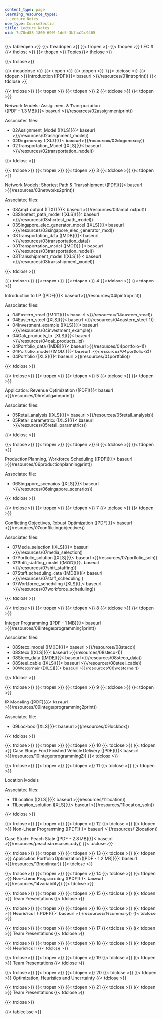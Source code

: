 ```yaml
---
content_type: page
learning_resource_types:
- Lecture Notes
ocw_type: CourseSection
title: Lecture Notes
uid: 7d70ed88-1800-6902-1de5-3b7aa21c9465
---
```


{{< tableopen >}}
{{< theadopen >}}
{{< tropen >}}
{{< thopen >}}
LEC #
{{< thclose >}}
{{< thopen >}}
Topics
{{< thclose >}}

{{< trclose >}}

{{< theadclose >}}
{{< tropen >}}
{{< tdopen >}}
1
{{< tdclose >}}
{{< tdopen >}}
Introduction ([PDF]({{< baseurl >}}/resources/01introprint))
{{< tdclose >}}

{{< trclose >}}
{{< tropen >}}
{{< tdopen >}}
2
{{< tdclose >}}
{{< tdopen >}}


Network Models: Assignment & Transportation  
([PDF - 1.3 MB]({{< baseurl >}}/resources/02assignmentprint))

Associated files:

*   02Assignment\_Model ([XLS]({{< baseurl >}}/resources/02assignment_model))
*   02Degeneracy ([XLS]({{< baseurl >}}/resources/02degeneracy))
*   02Transportation\_Model ([XLS]({{< baseurl >}}/resources/02transportation_model))


{{< tdclose >}}

{{< trclose >}}
{{< tropen >}}
{{< tdopen >}}
3
{{< tdclose >}}
{{< tdopen >}}


Network Models: Shortest Path & Transshipment ([PDF]({{< baseurl >}}/resources/03networks2print))

Associated files:

*   03Ampl\_output ([TXT]({{< baseurl >}}/resources/03ampl_output))
*   03Shortest\_path\_model ([XLS]({{< baseurl >}}/resources/03shortest_path_model))
*   03Singapore\_elec\_generator\_model ([XLS]({{< baseurl >}}/resources/03singapore_elec_generator_mod))
*   03Transportation\_data ([MDB]({{< baseurl >}}/resources/03transportation_data))
*   03Transportation\_model ([MOD]({{< baseurl >}}/resources/03transportation_model))
*   03Transshipment\_model ([XLS]({{< baseurl >}}/resources/03transshipment_model))


{{< tdclose >}}

{{< trclose >}}
{{< tropen >}}
{{< tdopen >}}
4
{{< tdclose >}}
{{< tdopen >}}


Introduction to LP ([PDF]({{< baseurl >}}/resources/04lpintroprint))

Associated files:

*   04Eastern\_steel ([MOD]({{< baseurl >}}/resources/04eastern_steel))
*   04Eastern\_steel ([XLS]({{< baseurl >}}/resources/04eastern_steel-1))
*   04Investment\_example ([XLS]({{< baseurl >}}/resources/04investment_example))
*   04Oak\_products\_lp ([XLS]({{< baseurl >}}/resources/04oak_products_lp))
*   04Portfolio\_data ([MDB]({{< baseurl >}}/resources/04portfolio-1))
*   04Portfolio\_model ([MOD]({{< baseurl >}}/resources/04portfolio-2))
*   04Portfolio ([XLS]({{< baseurl >}}/resources/04portfolio))


{{< tdclose >}}

{{< trclose >}}
{{< tropen >}}
{{< tdopen >}}
5
{{< tdclose >}}
{{< tdopen >}}


Application: Revenue Optimization ([PDF]({{< baseurl >}}/resources/05retailgameprint))

Associated files:

*   05Retail\_analysis ([XLS]({{< baseurl >}}/resources/05retail_analysis))
*   05Retail\_parametrics ([XLS]({{< baseurl >}}/resources/05retail_parametrics))


{{< tdclose >}}

{{< trclose >}}
{{< tropen >}}
{{< tdopen >}}
6
{{< tdclose >}}
{{< tdopen >}}


Production Planning, Workforce Scheduling ([PDF]({{< baseurl >}}/resources/06productionplanningprint))

Associated file:

*   06Singapore\_scenarios ([XLS]({{< baseurl >}}/resources/06singapore_scenarios))


{{< tdclose >}}

{{< trclose >}}
{{< tropen >}}
{{< tdopen >}}
7
{{< tdclose >}}
{{< tdopen >}}


Conflicting Objectives, Robust Optimization ([PDF]({{< baseurl >}}/resources/07conflictingobjectives))

Associated files:

*   07Media\_selection ([XLS]({{< baseurl >}}/resources/07media_selection))
*   07Portfolio\_solution ([XLS]({{< baseurl >}}/resources/07portfolio_soln))
*   07Shift\_staffing\_model ([MOD]({{< baseurl >}}/resources/07shift_staffing))
*   07Staff\_scheduling\_data ([MDB]({{< baseurl >}}/resources/07staff_scheduling))
*   07Workforce\_scheduling ([XLS]({{< baseurl >}}/resources/07workforce_scheduling))


{{< tdclose >}}

{{< trclose >}}
{{< tropen >}}
{{< tdopen >}}
8
{{< tdclose >}}
{{< tdopen >}}


Integer Programming ([PDF - 1 MB]({{< baseurl >}}/resources/08integerprogramming1print))

Associated files:

*   08Steco\_model ([MOD]({{< baseurl >}}/resources/08steco))
*   08Steco ([XLS]({{< baseurl >}}/resources/08steco-1))
*   08Steco\_data ([MDB]({{< baseurl >}}/resources/08steco_data))
*   08Steel\_cable ([XLS]({{< baseurl >}}/resources/08steel_cable))
*   08Westernair ([XLS]({{< baseurl >}}/resources/08westernair))


{{< tdclose >}}

{{< trclose >}}
{{< tropen >}}
{{< tdopen >}}
9
{{< tdclose >}}
{{< tdopen >}}


IP Modeling ([PDF]({{< baseurl >}}/resources/09integerprogramming2print))

Associated file:

*   09Lockbox ([XLS]({{< baseurl >}}/resources/09lockbox))


{{< tdclose >}}

{{< trclose >}}
{{< tropen >}}
{{< tdopen >}}
10
{{< tdclose >}}
{{< tdopen >}}
Case Study: Ford Finished Vehicle Delivery ([PDF]({{< baseurl >}}/resources/10integerprogramming2))
{{< tdclose >}}

{{< trclose >}}
{{< tropen >}}
{{< tdopen >}}
11
{{< tdclose >}}
{{< tdopen >}}


Location Models

Associated files:

*   11Location ([XLS]({{< baseurl >}}/resources/11location))
*   11Location\_solution ([XLS]({{< baseurl >}}/resources/11location_soln))


{{< tdclose >}}

{{< trclose >}}
{{< tropen >}}
{{< tdopen >}}
12
{{< tdclose >}}
{{< tdopen >}}
Non-Linear Programming ([PDF]({{< baseurl >}}/resources/12location))  
  
Case Study: Peach State ([PDF - 2.8 MB]({{< baseurl >}}/resources/peachstatecasestudy))
{{< tdclose >}}

{{< trclose >}}
{{< tropen >}}
{{< tdopen >}}
13
{{< tdclose >}}
{{< tdopen >}}
Application Portfolio Optimization ([PDF - 1.2 MB]({{< baseurl >}}/resources/13nonlinear))
{{< tdclose >}}

{{< trclose >}}
{{< tropen >}}
{{< tdopen >}}
14
{{< tdclose >}}
{{< tdopen >}}
Non-Linear Programming ([PDF]({{< baseurl >}}/resources/14variability))
{{< tdclose >}}

{{< trclose >}}
{{< tropen >}}
{{< tdopen >}}
15
{{< tdclose >}}
{{< tdopen >}}
Team Presentations
{{< tdclose >}}

{{< trclose >}}
{{< tropen >}}
{{< tdopen >}}
16
{{< tdclose >}}
{{< tdopen >}}
Heuristics I ([PDF]({{< baseurl >}}/resources/16summary))
{{< tdclose >}}

{{< trclose >}}
{{< tropen >}}
{{< tdopen >}}
17
{{< tdclose >}}
{{< tdopen >}}
Team Presentations
{{< tdclose >}}

{{< trclose >}}
{{< tropen >}}
{{< tdopen >}}
18
{{< tdclose >}}
{{< tdopen >}}
Heuristics II
{{< tdclose >}}

{{< trclose >}}
{{< tropen >}}
{{< tdopen >}}
19
{{< tdclose >}}
{{< tdopen >}}
Team Presentations
{{< tdclose >}}

{{< trclose >}}
{{< tropen >}}
{{< tdopen >}}
20
{{< tdclose >}}
{{< tdopen >}}
Optimization, Heuristics and Uncertainty
{{< tdclose >}}

{{< trclose >}}
{{< tropen >}}
{{< tdopen >}}
21
{{< tdclose >}}
{{< tdopen >}}
Team Presentations
{{< tdclose >}}

{{< trclose >}}

{{< tableclose >}}